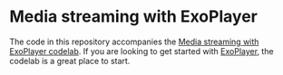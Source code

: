 Media streaming with ExoPlayer
===
The code in this repository accompanies the [Media streaming with ExoPlayer codelab](https://codelabs.developers.google.com/codelabs/exoplayer-intro).
If you are looking to get started with [ExoPlayer](https://developer.android.com/guide/topics/media/exoplayer), the codelab is a great place to start.  